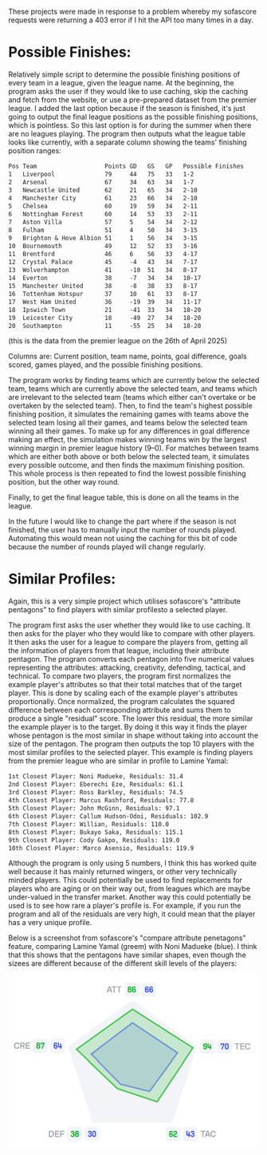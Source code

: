 These projects were made in response to a problem whereby my sofascore requests were returning a 403 
error if I hit the API too many times in a day.

# Possible Finishes:

Relatively simple script to determine the possible finishing positions of every team in a league, 
given the league name. At the beginning, the program asks the user if they would like to use caching,
skip the caching and fetch from the website, or use a pre-prepared dataset from the premier league.
I added the last option because if the season is finished, it's just going to output the final 
league positions as the possible finishing positions, which is pointless. So this last option is for 
during the summer when there are no leagues playing. The program then outputs what the league table 
looks like currently, with a separate column showing the teams' finishing position ranges:

```
Pos Team                   Points GD   GS   GP   Possible Finishes
1   Liverpool              79     44   75   33   1-2              
2   Arsenal                67     34   63   34   1-7              
3   Newcastle United       62     21   65   34   2-10             
4   Manchester City        61     23   66   34   2-10             
5   Chelsea                60     19   59   34   2-11             
6   Nottingham Forest      60     14   53   33   2-11             
7   Aston Villa            57     5    54   34   2-12             
8   Fulham                 51     4    50   34   3-15             
9   Brighton & Hove Albion 51     1    56   34   3-15             
10  Bournemouth            49     12   52   33   3-16             
11  Brentford              46     6    56   33   4-17             
12  Crystal Palace         45     -4   43   34   7-17             
13  Wolverhampton          41     -10  51   34   8-17             
14  Everton                38     -7   34   34   10-17            
15  Manchester United      38     -8   38   33   8-17             
16  Tottenham Hotspur      37     10   61   33   8-17             
17  West Ham United        36     -19  39   34   11-17            
18  Ipswich Town           21     -41  33   34   18-20            
19  Leicester City         18     -49  27   34   18-20            
20  Southampton            11     -55  25   34   18-20            
```

(this is the data from the premier league on the 26th of April 2025)

Columns are: Current position, team name, points, goal difference, goals scored, games played, and 
the possible finishing positions.

The program works by finding teams which are currently below the selected team, teams which are 
currently above the selected team, and teams which are irrelevant to the selected team (teams which 
either can't overtake or be overtaken by the selected team). Then, to find the team's highest 
possible finishing position, it simulates the remaining games with teams above the selected team 
losing all their games, and teams below the selected team winning all their games. To make up for 
any differences in goal difference making an effect, the simulation makes winning teams win by the 
largest winning margin in premier league history (9–0). For matches between teams which are either 
both above or both below the selected team, it simulates every possible outcome, and then finds 
the maximum finishing position. This whole process is then repeated to find the lowest possible
finishing position, but the other way round.

Finally, to get the final league table, this is done on all the teams in the league.

In the future I would like to change the part where if the season is not finished, the user has to 
manually input the number of rounds played. Automating this would mean not using the caching for 
this bit of code because the number of rounds played will change regularly.

# Similar Profiles:

Again, this is a very simple project which utilises sofascore's "attribute pentagons" to find 
players with similar profilesto a selected player.

The program first asks the user whether they would like to use caching. It then asks for the 
player who they would like to compare with other players. It then asks the user for a league to 
compare the players from, getting all the information of players from that league, including their 
attribute pentagon. The program converts each pentagon into five numerical values representing the
attributes: attacking, creativity, defending, tactical, and technical. To compare two players, the 
program first normalizes the example player's attributes so that their total matches that of the
target player. This is done by scaling each of the example player's attributes proportionally. 
Once normalized, the program calculates the squared difference between each corresponding attribute 
and sums them to produce a single "residual" score. The lower this residual, the more similar the 
example player is to the target. By doing it this way it finds the player whose pentagon is the 
most similar in shape without taking into account the size of the pentagon. The program then 
outputs the top 10 players with the most similar profiles to the selected player. This example is 
finding players from the premier league who are similar in profile to Lamine Yamal:

```
1st Closest Player: Noni Madueke, Residuals: 31.4
2nd Closest Player: Eberechi Eze, Residuals: 61.1
3rd Closest Player: Ross Barkley, Residuals: 74.5
4th Closest Player: Marcus Rashford, Residuals: 77.8
5th Closest Player: John McGinn, Residuals: 97.1
6th Closest Player: Callum Hudson-Odoi, Residuals: 102.9
7th Closest Player: Willian, Residuals: 110.0
8th Closest Player: Bukayo Saka, Residuals: 115.1
9th Closest Player: Cody Gakpo, Residuals: 119.0
10th Closest Player: Marco Asensio, Residuals: 119.9
```

Although the program is only using 5 numbers, I think this has worked quite well because it has 
mainly returned wingers, or other very technically minded players. This could potentially be used to 
find replacements for players who are aging or on their way out, from leagues which are maybe 
under-valued in the transfer market. Another way this could potentially be used is to see how rare a
player's profile is. For example, if you run the program and all of the residuals are very high, it 
could mean that the player has a very unique profile.

Below is a screenshot from sofascore's "compare attribute penetagons" feature, comparing Lamine
Yamal (greem) with Noni Madueke (blue). I think that this shows that the pentagons have similar
shapes, even though the sizees are different because of the different skill levels of the players:

![img.png](img.png)